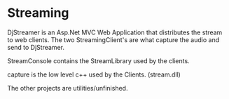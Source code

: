 # Streaming

DjStreamer is an Asp.Net MVC Web Application that distributes the stream to web clients.
The two StreamingClient's are what capture the audio and send to DjStreamer.

StreamConsole contains the StreamLibrary used by the clients.

capture is the low level c++ used by the Clients. (stream.dll)

The other projects are utilities/unfinished.
